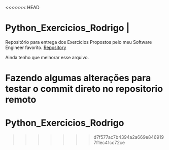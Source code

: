 <<<<<<< HEAD
# Python_Exercicios_Rodrigo | 

Repositório para entrega dos Exercícios Propostos pelo meu Software Engineer favorito.
[Repository](https://github.com/Ricardo1999/Python_Exercicios_Rodrigo/tree/main?tab=readme-ov-file#python_exercicios_rodrigo)

Ainda tenho que melhorar esse arquivo.

Fazendo algumas alterações para testar o commit direto no repositorio remoto
=======
# Python_Exercicios_Rodrigo


>>>>>>> d7f577ac7b4394a2a669e8469197f1ec41cc72ce
